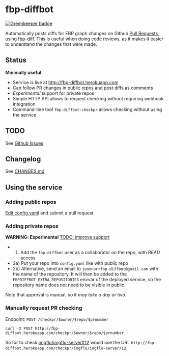 # fbp-diffbot

[![Greenkeeper badge](https://badges.greenkeeper.io/flowhub/fbp-diffbot.svg)](https://greenkeeper.io/)

Automatically posts diffs for FBP graph changes on Github [Pull Requests](https://help.github.com/articles/using-pull-requests/),
using [fbp-diff](https://github.com/flowbased/fbp-diff).
This is useful when doing code reviews, as it makes it easier to understand the changes that were made.

## Status

**Minimally useful**

* Service is live at http://fbp-diffbot.herokuapp.com
* Can follow PR changes in public repos and post diffs as comments
* *Experimental* support for private repos
* Simple HTTP API allows to request checking without requiring webhook integration
* Command-line tool `fbp-diffbot-checkpr` allows checking without using the service

## TODO

See [Github Issues](https://github.com/jonnor/fbp-diffbot/issues)

## Changelog

See [CHANGES.md](./CHANGES.md)

## Using the service

### Adding public repos

[Edit config.yaml](https://github.com/jonnor/fbp-diffbot/edit/master/config.yaml) and submit a pull request.

### Adding private repos

**WARNING: Experimental** [TODO: improve support](https://github.com/jonnor/fbp-diffbot/issues/4)

* 1) Add the `fbp-diffbot` user as a collaborator on the repo, with *READ* access
* 2a) Put your repo into `config.yaml` like with public repo
* 2b) Alternative, send an email to `jononor+fbp-diffbot@gmail.com` with the name of the repository.
It will then be added to the `FBPDIFFBOT_EXTRA_REPOSITORIES` envvar of the deployed service,
so the repository name does not need to be visible in public.

Note that approval is manual, so it *may take a day or two*.

### Manually request PR checking

Endpoint: `POST /checkpr/$owner/$repo/$prnumber`

    curl -X POST http://fbp-diffbot.herokuapp.com/checkpr/$owner/$repo/$prnumber

So for to check [imgflo/imgflo-server#12](https://github.com/imgflo/imgflo-server/pull/12)
would use the URL `http://fbp-diffbot.herokuapp.com/checkpr/imgflo/imgflo-server/12`.

